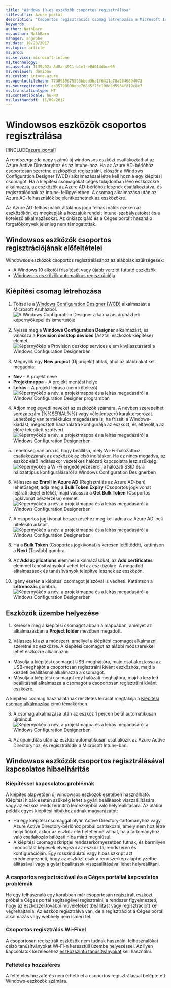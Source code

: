 ```yaml
---
title: "Windows 10-es eszközök csoportos regisztrálása"
titlesuffix: Azure portal
description: "Csoportos regisztrációs csomag létrehozása a Microsoft Intune-hoz"
keywords: 
author: NathBarn
ms.author: NathBarn
manager: angrobe
ms.date: 10/23/2017
ms.topic: article
ms.prod: 
ms.service: microsoft-intune
ms.technology: 
ms.assetid: 1f39c02a-8d8a-4911-b4e1-e8d014dbce95
ms.reviewer: damionw
ms.custom: intune-azure
ms.openlocfilehash: 7738935675595bbdd3ba1f6411a78a2646894073
ms.sourcegitcommit: ce35790090ebe768d5f75c108e8d5934fd19c8c7
ms.translationtype: HT
ms.contentlocale: hu-HU
ms.lasthandoff: 11/09/2017
---
```

# <a name="bulk-enrollment-for-windows-devices"></a>Windowsos eszközök csoportos regisztrálása

[!INCLUDE[azure_portal](./includes/azure_portal.md)]

A rendszergazda nagy számú új windowsos eszközt csatlakoztathat az Azure Active Directoryhoz és az Intune-hoz. Ha az Azure AD-bérlőhöz csoportosan szeretne eszközöket regisztrálni, először a Windows Configuration Designer (WCD) alkalmazással létre kell hoznia egy kiépítési csomagot. Ha a kiépítési csomagokat céges tulajdonban lévő eszközökre alkalmazza, az eszközök az Azure AD-bérlőhöz lesznek csatlakoztatva, és regisztrálódnak az Intune-felügyeletben. A csomag alkalmazása után az Azure AD-felhasználók bejelentkezhetnek az eszközökre.

Az Azure AD-felhasználók általános jogú felhasználók ezeken az eszközökön, és megkapják a hozzájuk rendelt Intune-szabályzatokat és a kötelező alkalmazásokat. Az önkiszolgáló és a Céges portált használó forgatókönyvek jelenleg nem támogatottak.

## <a name="prerequisites-for-windows-devices-bulk-enrollment"></a>Windowsos eszközök csoportos regisztrációjának előfeltételei

Windowsos eszközök csoportos regisztrálásához az alábbiak szükségesek:

- A Windows 10 alkotói frissítését vagy újabb verziót futtató eszközök
- [Windowsos eszközök automatikus regisztrációja](windows-enroll.md#enable-windows-10-automatic-enrollment)

## <a name="create-a-provisioning-package"></a>Kiépítési csomag létrehozása

1. Töltse le a [Windows Configuration Designer (WCD)](https://www.microsoft.com/store/apps/9nblggh4tx22) alkalmazást a Microsoft Áruházból.
![A Windows Configuration Designer alkalmazás áruházbeli képernyőképei és ismertetője](media/bulk-enroll-store.png)

2. Nyissa meg a **Windows Configuration Designer** alkalmazást, és válassza a **Provision desktop devices** (Asztali eszközök kiépítése) elemet.
![Képernyőkép a Provision desktop services elem kiválasztásáról a Windows Configuration Designerben](media/bulk-enroll-select.png)

3. Megnyílik egy **New project** (Új projekt) ablak, ahol az alábbiakat kell megadnia:
  - **Név** – A projekt neve
  - **Projektmappa** – A projekt mentési helye
  - **Leírás** – A projekt leírása (nem kötelező) ![Képernyőkép a név, a projektmappa és a leírás megadásáról a Windows Configuration Designer programban](media/bulk-enroll-name.png)

4.  Adjon meg egyedi neveket az eszközök számára. A névben szerepelhet sorozatszám (%%SERIAL%%) vagy véletlenszerű karaktersorozat. Lehetőség van termékkulcs megadására is, ha frissíti a Windows-kiadást, megosztott használatra konfigurálja az eszközt, és eltávolítja az előre telepített szoftvert.
![Képernyőkép a név, a projektmappa és a leírás megadásáról a Windows Configuration Designerben](media/bulk-enroll-device.png)

5.  Lehetőség van arra is, hogy beállítsa, mely Wi-Fi-hálózathoz csatlakozzanak az eszközök az első indításkor.  Ha ez nincs megadva, az eszköz első indításakor vezetékes hálózati kapcsolatra lesz szükség.
![Képernyőkép a Wi-Fi engedélyezéséről, a hálózati SSID és a hálózattípus konfigurálásáról a Windows Configuration Designerben](media/bulk-enroll-network.png)

6.  Válassza az **Enroll in Azure AD** (Regisztrálás az Azure AD-ban) lehetőséget, adja meg a **Bulk Token Expiry** (Csoportos jogkivonat lejárati ideje) értékét, majd válassza a **Get Bulk Token** (Csoportos jogkivonat beszerzése) elemet.
![Képernyőkép a név, a projektmappa és a leírás megadásáról a Windows Configuration Designerben](media/bulk-enroll-account.png)

7. A csoportos jogkivonat beszerzéséhez meg kell adnia az Azure AD-beli hitelesítő adatait.
![Képernyőkép a név, a projektmappa és a leírás megadásáról a Windows Configuration Designerben](media/bulk-enroll-cred.png)

8.  Ha a **Bulk Token** (Csoportos jogkivonat) sikeresen letöltődött, kattintson a **Next** (Tovább) gombra.

9. Az **Add applications** elemmel alkalmazásokat, az **Add certificates** elemmel tanúsítványokat vehet fel az eszközökre. A megadott alkalmazások és tanúsítványok telepítve lesznek az eszközön.

10. Igény esetén a kiépítési csomagot jelszóval is védheti.  Kattintson a **Létrehozás** gombra.
![Képernyőkép a név, a projektmappa és a leírás megadásáról a Windows Configuration Designerben](media/bulk-enroll-create.png)

## <a name="provision-devices"></a>Eszközök üzembe helyezése

1. Keresse meg a kiépítési csomagot abban a mappában, amelyet az alkalmazásban a **Project folder** mezőben megadott.

2. Válassza ki azt a módszert, amellyel a kiépítési csomagot alkalmazni szeretné az eszközre.  A kiépítési csomagot az alábbi módszerekkel lehet eszközre alkalmazni:
 - Másolja a kiépítési csomagot USB-meghajtóra, majd csatlakoztassa az USB-meghajtót a csoportosan regisztrálni kívánt eszközhöz, majd a kezdeti beállításnál alkalmazza a csomagot.
 - Másolja a kiépítési csomagot egy hálózati meghajtóra, majd a kezdeti beállításnál alkalmazza a csomagot a csoportosan regisztrálni kívánt eszközre.

 A kiépítési csomag használatának részletes leírását megtalálja a [Kiépítési csomag alkalmazása](https://technet.microsoft.com/itpro/windows/configure/provisioning-apply-package) című témakörben.

3. A csomag alkalmazása után az eszköz 1 percen belül automatikusan újraindul.
 ![Képernyőkép a név, a projektmappa és a leírás megadásáról a Windows Configuration Designerben](media/bulk-enroll-add.png)

4. Az újraindítás után az eszköz automatikusan csatlakozik az Azure Active Directoryhoz, és regisztrálódik a Microsoft Intune-ban.

## <a name="troubleshooting-windows-bulk-enrollment"></a>Windowsos eszközök csoportos regisztrálásával kapcsolatos hibaelhárítás

### <a name="provisioning-issues"></a>Kiépítéssel kapcsolatos problémák
A kiépítés alapvetően új windowsos eszközök esetében használható. Kiépítési hibák esetén szükség lehet a gyári beállítások visszaállítására, vagy az eszköz rendszerindító lemezképből való helyreállítására. Az alábbi példák egyes kiépítési hibákhoz adnak magyarázatot:

- Ha egy kiépítési csomaggal olyan Active Directory-tartományhoz vagy Azure Active Directory-bérlőhöz próbál csatlakozni, amely nem hoz létre helyi fiókot, akkor az eszköz elérhetetlenné válhat, ha a tartományhoz való csatlakozás hálózati hiba miatt meghiúsul.
- A kiépítési csomag szkriptjei rendszerkörnyezetben futnak, és bármilyen módosítást képesek elvégezni az eszköz fájlrendszerén és konfigurációján. Egy rosszindulatú vagy hibás szkript azt eredményezheti, hogy az eszközt csak a rendszerkép alaphelyzetbe állításával vagy a gyári beállítások visszaállításával lehet helyreállítani.

### <a name="problems-with-bulk-enrollment-and-company-portal"></a>A csoportos regisztrációval és a Céges portállal kapcsolatos problémák
Ha egy felhasználó egy korábban már csoportosan regisztrált eszközt próbál a Céges portál segítségével regisztrálni, a rendszer figyelmezteti, hogy az eszközzel további műveleteket (beállítást vagy regisztrációt) kell végrehajtania. Az eszköz regisztrálva van, de a regisztrációt a Céges portál alkalmazás vagy webhely nem ismeri fel.

### <a name="bulk-enrollment-with-wi-fi"></a>Csoportos regisztrálás Wi-Fivel 

A csoportosan regisztrált eszközök nem tudnak használni felhasználókat célzó tanúsítványokat Wi-Fi-n keresztüli üzembe helyezéssel. Az ilyen kapcsolatok kezeléséhez [eszközszintű tanúsítványokat](certificates-configure.md) kell használni. 

### <a name="conditional-access"></a>Feltételes hozzáférés
A feltételes hozzáférés nem érhető el a csoportos regisztrálással beléptetett Windows-eszközök számára.
